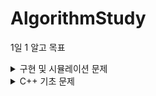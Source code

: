 # AlgorithmStudy

1일 1 알고 목표
<details>
  <summary>구현 및 시뮬레이션 문제</summary>
  
  
| no | problem | solution | problem link | date | solving time |
|--- |--- |--- |--- |--- |--- |
| 1 | 오픈채팅방 | [오픈채팅방](./프로그래머스/src/프로그래머스_01042022/오픈채팅방.java) | [문제링크](https://programmers.co.kr/learn/courses/30/lessons/42888) | 01/04/2022 | 2hrs |
| 2 | 뱀 | [뱀](./백준/src/백준_01052022/골드_3190_뱀_sol.java) | [문제링크](https://www.acmicpc.net/problem/3190) | 01/05/2022 | 6hrs + |
| 3 | 숫자문자열과영단어 | [숫자문자열과영단어](./프로그래머스/src/프로그래머스_01062022/숫자문자열과영단어.java) | [문제링크](https://programmers.co.kr/learn/courses/30/lessons/81301) | 1/06/2022 | 30min |
| 4 | 제로 |[제로](./백준/src/백준_01072022/실버_10773_제로.java)| [문제링크](https://www.acmicpc.net/problem/10773) | 01/07/2022 | - |
| 5 | 나이순정렬 | [나이순정렬](./백준/src/백준_01072022/실버_10814_나이순정렬.java) | [문제링크](https://www.acmicpc.net/problem/10814) | 01/07/2022 | - |
| 6 | 숫자카드2 | [숫자카드2](./백준/src/백준_01072022/실버_10816_숫자카드2.java) | [문제링크](https://www.acmicpc.net/problem/10816) | 01/07/2022 | - |
| 7 | 큐 | [큐](./백준/src/백준_01072022/실버_10845_큐.java) | [문제링크](https://www.acmicpc.net/problem/10845) | 01/07/2022 | - |
| 8| 셀프넘버 | [셀프넘버](./백준/src/백준_01072022/실버_4673_셀프넘버.java) | [문제링크](https://www.acmicpc.net/problem/4673) | 01/07/2022 | - |
| 9 | 2048(EASY) | [2048_easy:실패](./백준/src/백준_01082022/골드_12100_2048_EASY.java) | [문제링크](https://www.acmicpc.net/problem/12100) | 1/08/2022 | 4hrs |
| 10 | 2048(EASY) | [2048_easy](./백준/src/백준_01092022/골드_12100_2048_EASY.java) | [문제링크](https://www.acmicpc.net/problem/12100) | 01/09/2022 | 5hrs |
| 11 | 시험감독 | [시험감독](./백준/src/백준_01102022/브론즈_13458_시험감독.java) | [문제링크](https://www.acmicpc.net/problem/13458) | 01/10/2022 | 15min |
| 12 | 에디터 | [에디터](./백준/src/백준_01102022/실버_1406_에디터.java) | [문제링크](https://www.acmicpc.net/problem/1406) | 01/10/2022 | 1.5hrs |
| 13 | 카카오프렌즈칼러링북 | [카카오프렌즈칼러링북](./프로그래머스/src/프로그래머스_01112022/카카오프렌즈컬러링북.java) | [문제링크](https://programmers.co.kr/learn/courses/30/lessons/1829) | 1/11/2022 | 1.5hrs |
| 14 | 테트로미노 | [테트로미노](./백준/src/백준_01112022/골드_14500_테트로미노.java) | [문제링크](https://www.acmicpc.net/problem/14500) | 01/11/2022 | 5hrs |
| 15 | 연구소 | [연구소](./백준/src/백준_01122022/골드_14502_연구소.java) | [문제링크](https://www.acmicpc.net/problem/14502) | 01/12/2022 | 2hrs |
| 16 | 수찾기 | [수찾기](./백준/src/백준_01132022/실버4_1920_수찾기.java) | [문제링크](https://www.acmicpc.net/problem/1920) | 01/13/2022 | 10min |
| 17 | 소수찾기 | [소수찾기](./백준/src/백준_01132022/실버4_1978_소수찾기.java) | [문제링크](https://www.acmicpc.net/problem/1978) | 01/13/2022 | 15min |
| 18 | 단어정렬 | [단어정렬](./백준/src/백준_01132022/실버5_1181_단어정렬.java) | [문제링크](https://www.acmicpc.net/problem/1181) | 01/13/2022 | 10min |
| 19 | 로봇청소기 | [로봇청소기](./백준/src/백준_01142022/골드_14503_로봇청소기.java) | [문제링크](https://www.acmicpc.net/problem/14503) | 01/14/2022 | 2hrs |
| 20 | 컨베이어벨트위의로봇 | [컨베이어벨트위의로봇](./백준/src/백준_01152022/골드_20055_컨베이어벨트위의로봇.java) | [문제링크](https://www.acmicpc.net/problem/20055) | 01/15/20202 | 2.5hrs |
| 21 | 스타트와링크 | [스타트와링크](./백준/src/백준_01162022/실버_14899_스타트와링크.java) | [문제링크](https://www.acmicpc.net/problem/14899) | 01/16/2022 | 2.5hrs |
| 22 | 감시 | [감시](./백준/src/백준_01162022/골드_15683_감시.java) | [문제링크](https://www.acmicpc.net/problem/15683) | 01/16/2022 | 4hrs+ |
| 23 | 치킨배달 | [치킨배달](./백준/src/백준_01172022/골드_15686_치킨배달.java) | [문제링크](https://www.acmicpc.net/problem/151686) | 01/17/2022 | 2.5 hrs |
| 24 | 마법사 상어와 비바라기 | [마법사상어와비바라기](./백준/src/백준_01172022/골드_21610_상어와비바라기.java) | [문제링크](https://www.acmicpc.net/problem/21610) | 01/17/2022 | 3.2hrs |
| 25 | 인구이동 | [인구이동](./백준/src/백준_01182022/골드_16234_인구이동.java) | [문제링크](https://www.acmicpc.net/problem/16234) | 01/18/2022 | 3hrs |
| 26 | 멀쩡한사각형 | [멀쩡한사각형](./프로그래머스/src/프로그래머스_01182022/멀쩡한사각형.java) | [문제링크](https://programmers.co.kr/learn/courses/30/lessons/62048) | 01/18/2022 | 1hr |
| 27 | 주사위굴리기 | [주사위굴리기](./백준/src/백준_01202022/골드_14499_주사위굴리기.java) | [문제링크](https://www.acmicpc.net/problem/14499) | 01/20/2022 | 2hr |
| 28 | 나무재태크 | [나무재태크](./백준/src/백준_01202022/골드_16235_나무재태크.java) | [문제링크](https://www.acmicpc.net/problem/16235) | 01/20/2022 | 3hr |
| 29 | 아기상어 | [아기상어](./백준/src/백준_01212022/골드_16236_아기상어.java) | [문제링크](https://www.acmicpc.net/problem/16236) | 01/21/2022 | 5hr + |
| 30 | 마법사 상어와 파이어볼| [마법사상어와파이어볼](./백준/src/백준_01222022/골드_20056_마법사상어와파이어볼.java) | [문제링크](https://www.acmicpc.net/problem/20056) | 01/22/2022 | < 2hr |
31 | 경사로| [경사로](./백준/src/백준_01222022/골드_14890_경사로.java) | [문제링크](https://www.acmicpc.net/problem/14890) | 01/22/2022 | 3hr |
32 | 퇴사| [퇴사](./백준/src/백준_01222022/실버_14501_퇴사.java) | [문제링크](https://www.acmicpc.net/problem/14501) | 01/22/2022 | 1hr |
33 |이차원 배열과 연산 | [이차원 배열과 연산](./백준/src/백준_01232022/골드_17140_이차원배열과연산.java) | [문제링크](https://www.acmicpc.net/problem/17140) | 01/23/2022 | 3hrs+ |
34 | 미세먼지 안녕!| [미세먼지 안녕!](./백준/src/백준_01232022/골드_17144_미세먼지안녕.java) | [문제링크](https://www.acmicpc.net/problem/17144) | 01/23/2022 | 2.1hr |
                                                                                                                                                     
</details>
<details>
  <summary>C++ 기초 문제</summary>
  
  C++ 언어를 익히기 위해 프로그래머스의 LV1 문제 풀이
  
  | no | problem | solution | problem link | date |
|--- |--- |--- |--- |--- |
| 1 | 신고 결과 받기 | [신고 결과 받기](./프로그래머스/src/프로그래머스_02242022/신고_결과_받기.cpp) | [문제링크](https://programmers.co.kr/learn/courses/30/lessons/92334) | 02/24/2022 |
| 2 | 로또의 최고순위와 최저순위 | [신고 결과 받기](./프로그래머스/src/프로그래머스_02242022/로또의_최고순위와_최저순위.cpp) | [문제링크](https://programmers.co.kr/learn/courses/30/lessons/77484) | 02/24/2022 |
| 3 | 키패드누르기 | [키패드누르기](./프로그래머스/src/프로그래머스_02242022/키패드누르기_eleborated.cpp) | [문제링크](https://programmers.co.kr/learn/courses/30/lessons/67256) | 02/24/2022 |
| 4 | 완주하지 못한 선수 | [완주하지 못한 선수](./프로그래머스/src/프로그래머스_02242022/완주하지_못한_선수_map.cpp) | [문제링크](https://programmers.co.kr/learn/courses/30/lessons/42576) | 02/24/2022 |
| 5| 숫자 문자열과 영단어| [숫자 문자열과 영단어](./프로그래머스/src/프로그래머스_02242022/숫자_문자열과_영단어_eleborated.cpp) | [문제링크](https://programmers.co.kr/learn/courses/30/lessons/81301) | 02/24/2022 |
| 6 | K번째 수 | [K번째 수](./프로그래머스/src/프로그래머스_02242022/K번째수.cpp) | [문제링크](https://programmers.co.kr/learn/courses/30/lessons/42748) | 02/24/2022 |
| 7 | 2016년| [2016년](./프로그래머스/src/프로그래머스_02252022/2016년.cpp) | [문제링크](https://programmers.co.kr/learn/courses/30/lessons/12901) | 02/25/2022 |
| 8 | 가운데_글자_가져오기| [가운데_글자_가져오기](./프로그래머스/src/프로그래머스_02252022/가운데_글자_가져오기.cpp) | [문제링크](https://programmers.co.kr/learn/courses/30/lessons/12903) | 02/25/2022 |
| 9 | 내적| [내적](./프로그래머스/src/프로그래머스_02252022/내적.cpp) | [문제링크](https://programmers.co.kr/learn/courses/30/lessons/70128) | 02/25/2022 |
| 10 | 소수만들기| [소수만들기](./프로그래머스/src/프로그래머스_02242022/소수만들기.cpp) | [문제링크](https://programmers.co.kr/learn/courses/30/lessons/12977) | 02/25/2022 |
| 11 | 없는숫자더하기.cpp | [없는숫자더하기.cpp](./프로그래머스/src/프로그래머스_02252022/없는숫자더하기.cpp) | [문제링크](https://programmers.co.kr/learn/courses/30/lessons/86051) | 02/25/2022 | 
 | 12 | 음양더하기| [음양더하기](./프로그래머스/src/프로그래머스_02252022/음양더하기.cpp) | [문제링크](https://programmers.co.kr/learn/courses/30/lessons/76501) | 02/25/2022 |
| 13 | 체육복| [체육복](./프로그래머스/src/프로그래머스_02252022/체육복.cpp) | [문제링크](https://programmers.co.kr/learn/courses/30/lessons/42862) | 02/25/2022 |
| 14 | 크레인_인형뽑기_게임| [크레인_인형뽑기_게임](./프로그래머스/src/프로그래머스_02252022/크레인_인형뽑기_게임.cpp) | [문제링크](https://programmers.co.kr/learn/courses/30/lessons/64061) | 02/25/2022 |
| 15 | 폰켓몬 | [폰켓몬](./프로그래머스/src/프로그래머스_02252022/폰켓몬_baccktracking.cpp) | [문제링크](https://programmers.co.kr/learn/courses/30/lessons/1845) | 02/25/2022 |
| 16 | 같은 숫자는 싫어 | [같은 숫자는 싫어](./프로그래머스/src/프로그래머스_02262022/같은_숫자는_싫어.cpp) | [문제링크](https://programmers.co.kr/learn/courses/30/lessons/1845) | 02/26/2022 |
| 17 | 나누어떨어지는숫자배열.cpp | [나누어떨어지는숫자배열.cpp](./프로그래머스/src/프로그래머스_02262022/나누어떨어지는숫자배열.cpp) | [문제링크](https://programmers.co.kr/learn/courses/30/lessons/1845) | 02/26/2022 |
| 18 | 같은 숫자는 싫어 | [같은 숫자는 싫어](./프로그래머스/src/프로그래머스_02262022/같은_숫자는_싫어.cpp) | [문제링크](https://programmers.co.kr/learn/courses/30/lessons/12906) | 02/26/2022 |
| 20 | 두_정수_사이의_합| [두_정수_사이의_합](./프로그래머스/src/프로그래머스_02262022/두_정수_사이의_합.cpp) | [문제링크](https://programmers.co.kr/learn/courses/30/lessons/12912) | 02/26/2022 |
| 21 | 문자열_내_p와y의_개수 | [문자열_내_p와y의_개수](./프로그래머스/src/프로그래머스_02262022/문자열_내_p와y의_개수.cpp) | [문제링크](https://programmers.co.kr/learn/courses/30/lessons/12916) | 02/26/2022 |
| 22 | 문자열_다루기_기본| [문자열_다루기_기본](./프로그래머스/src/프로그래머스_02262022/문자열_다루기_기본.cpp) | [문제링크](https://programmers.co.kr/learn/courses/30/lessons/12918) | 02/26/2022 |
| 23 | 문자열을_정수로_바꾸기| [문자열을_정수로_바꾸기](./프로그래머스/src/프로그래머스_02262022/문자열을_정수로_바꾸기.cpp) | [문제링크](https://programmers.co.kr/learn/courses/30/lessons/12925) | 02/26/2022 |
| 24 | 서울에서_김서방_찾기 | [서울에서_김서방_찾기](./프로그래머스/src/프로그래머스_02262022/서울에서_김서방_찾기.cpp) | [문제링크](https://programmers.co.kr/learn/courses/30/lessons/12919) | 02/26/2022 |
| 25 | 소수찾기| [소수찾기](./프로그래머스/src/프로그래머스_02262022/소수찾기.cpp) | [문제링크](https://programmers.co.kr/learn/courses/30/lessons/12921) | 02/26/2022 |
| 26 | 수박수박수박수박수박수 | [수박수박수박수박수박수](./프로그래머스/src/프로그래머스_02262022/수박수박수박수박수박수.cpp) | [문제링크](https://programmers.co.kr/learn/courses/30/lessons/12922) | 02/26/2022 |
| 27 | 시저암호| [시저암호](./프로그래머스/src/프로그래머스_02262022/시저암호.cpp) | [문제링크](https://programmers.co.kr/learn/courses/30/lessons/12928) | 02/26/2022 |
| 28 | 약수의_합 | [약수의_합](./프로그래머스/src/프로그래머스_02262022/약수의_합.cpp) | [문제링크](https://programmers.co.kr/learn/courses/30/lessons/12928) | 02/26/2022 |
| 29 | 이상한문자_만들기 | [이상한문자_만들기](./프로그래머스/src/프로그래머스_02262022/이상한문자_만들기.cpp) | [문제링크](https://programmers.co.kr/learn/courses/30/lessons/12930) | 02/26/2022 |
| 30 |자릿수_더하기 |[자릿수_더하기](./프로그래머스/src/프로그래머스_02262022/자릿수_더하기.cpp) | [문제링크](https://programmers.co.kr/learn/courses/30/lessons/12931) | 02/26/2022 |
| 31 |자연수_뒤집어_배열로_만들기 |[자연수_뒤집어_배열로_만들기](./프로그래머스/src/프로그래머스_02262022/자연수_뒤집어_배열로_만들기.cpp) | [문제링크](https://programmers.co.kr/learn/courses/30/lessons/12932) | 02/26/2022 |
| 32 |정수_내림차순으로_배치하기 |[정수_내림차순으로_배치하기](./프로그래머스/src/프로그래머스_02262022/정수_내림차순으로_배치하기.cpp) | [문제링크](https://programmers.co.kr/learn/courses/30/lessons/12933) | 02/26/2022 |
| 33 |제일_작은_수_제거하기 |[제일_작은_수_제거하기](./프로그래머스/src/프로그래머스_02262022/제일_작은_수_제거하기.cpp) | [문제링크](https://programmers.co.kr/learn/courses/30/lessons/12935) | 02/26/2022 |
| 34 |직사각형_별찍기 |[직사각형_별찍기](./프로그래머스/src/프로그래머스_02262022/직사각형_별찍기.cpp) | [문제링크](https://programmers.co.kr/learn/courses/30/lessons/12969) | 02/26/2022 |
| 35| 짝수와_홀수 |[짝수와_홀수](./프로그래머스/src/프로그래머스_02262022/짝수와_홀수.cpp) | [문제링크](https://programmers.co.kr/learn/courses/30/lessons/12937) | 02/26/2022 |
| 36 |콜라츠_추측 |[콜라츠_추측](./프로그래머스/src/프로그래머스_02262022/콜라츠_추측.cpp) | [문제링크](https://programmers.co.kr/learn/courses/30/lessons/12943) | 02/26/2022 |
| 37 |하샤드수 |[하샤드수](./프로그래머스/src/프로그래머스_02262022/하샤드수.cpp) | [문제링크](https://programmers.co.kr/learn/courses/30/lessons/12947) | 02/26/2022 |
| 38 |핸드폰_번호_가리기 |[핸드폰_번호_가리기](./프로그래머스/src/프로그래머스_02262022/핸드폰_번호_가리기.cpp) | [문제링크](https://programmers.co.kr/learn/courses/30/lessons/12948) | 02/26/2022 |
| 39 |3진법_뒤집기 |[3진법_뒤집기](./프로그래머스/src/프로그래머스_02272022/3진법_뒤집기.cpp) | [문제링크](https://programmers.co.kr/learn/courses/30/lessons/68935) | 02/27/2022 |
| 40 |나머지가_1이_되는_수_찾기 |[나머지가_1이_되는_수_찾기](./프로그래머스/src/프로그래머스_02272022/나머지가_1이_되는_수_찾기.cpp) | [문제링크](https://programmers.co.kr/learn/courses/30/lessons/87389) | 02/27/2022 |
| 41|두_개_뽑아서_더하기|[두_개_뽑아서_더하기](./프로그래머스/src/프로그래머스_02272022/두_개_뽑아서_더하기.cpp) | [문제링크](https://programmers.co.kr/learn/courses/30/lessons/68644) | 02/27/2022 |
| 42 |부족한_금액_계산하기|[부족한_금액_계산하기](./프로그래머스/src/프로그래머스_02272022/부족한_금액_계산하기.cpp) | [문제링크](https://programmers.co.kr/learn/courses/30/lessons/82612) | 02/27/2022 |
| 43 |약수의_개수와_덧셈 |[약수의_개수와_덧셈](./프로그래머스/src/프로그래머스_02272022/약수의_개수와_덧셈.cpp) | [문제링크](https://programmers.co.kr/learn/courses/30/lessons/68935) | 02/27/2022 |
| 44 |정수_제곱근_판별 |[정수_제곱근_판별](./프로그래머스/src/프로그래머스_02272022/정수_제곱근_판별.cpp) | [문제링크](https://programmers.co.kr/learn/courses/30/lessons/12934) | 02/27/2022 |
| 45 |[1차] 비밀지도|[[1차]비밀지도](./프로그래머스/src/프로그래머스_02282022/[1차]비밀지도.cpp) | [문제링크](https://programmers.co.kr/learn/courses/30/lessons/12934) | 02/28/2022 |
| 46 |x만큼_간격이_있는_n개의_숫자.cpp|[x만큼_간격이_있는_n개의_숫자](./프로그래머스/src/프로그래머스_02282022/x만큼_간격이_있는_n개의_숫자.cpp) | [문제링크](https://programmers.co.kr/learn/courses/30/lessons/12954) | 02/28/2022 |
| 47 |다트게임|[다트게임](./프로그래머스/src/프로그래머스_02282022/다트게임.cpp) | [문제링크](https://programmers.co.kr/learn/courses/30/lessons/17682) | 02/28/2022 |
| 48 |문자열_내마음대로_정하기|[문자열_내마음대로_정하기](./프로그래머스/src/프로그래머스_02282022/문자열_내마음대로_정하기.cpp) | [문제링크](https://programmers.co.kr/learn/courses/30/lessons/12915) | 02/28/2022 |
| 49 |실패율|[실패율](./프로그래머스/src/프로그래머스_02282022/실패율.cpp) | [문제링크](https://programmers.co.kr/learn/courses/30/lessons/42889) | 02/28/2022 |
| 50 |예산|[예산](./프로그래머스/src/프로그래머스_02282022/예산.cpp) | [문제링크](https://programmers.co.kr/learn/courses/30/lessons/12982) | 02/28/2022 |
| 51 |최대공약수와_최소공배수|[최대공약수와_최소공배수](./프로그래머스/src/프로그래머스_02282022/최대공약수와_최소공배수.cpp | [문제링크](https://programmers.co.kr/learn/courses/30/lessons/12940) | 02/28/2022 |
| 52 |최소직사각형]|[최소직사각형](./프로그래머스/src/프로그래머스_02282022/최소직사각형.cpp | [문제링크](https://programmers.co.kr/learn/courses/30/lessons/86491) | 02/28/2022 |
| 53 |행렬의_덧셈]|[행렬의_덧셈](./프로그래머스/src/프로그래머스_02282022/행렬의_덧셈.cpp | [문제링크](https://programmers.co.kr/learn/courses/30/lessons/12950) | 02/28/2022 |

</details>
